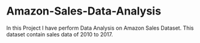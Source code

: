 # Amazon-Sales-Data-Analysis
In this Project I have perform Data Analysis on Amazon Sales Dataset. This dataset contain sales data of 2010 to 2017.
